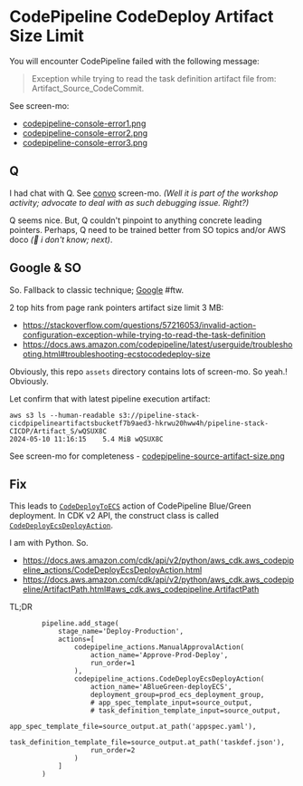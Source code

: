 # CodePipeline CodeDeploy Artifact Size Limit

You will encounter CodePipeline failed with the following message:

> Exception while trying to read the task definition artifact file from: Artifact_Source_CodeCommit.

See screen-mo:
- [codepipeline-console-error1.png](codepipeline-console-error1.png)
- [codepipeline-console-error2.png](codepipeline-console-error2.png)
- [codepipeline-console-error3.png](codepipeline-console-error3.png)

## Q

I had chat with Q. See [convo](convo-with-Q.png) screen-mo. _(Well it is part of the workshop activity; advocate to deal with as such debugging issue. Right?)_

Q seems nice. But, Q couldn't pinpoint to anything concrete leading pointers. Perhaps, Q need to be trained better from SO topics and/or AWS doco _(:shrug: i don't know; next)_.

## Google & SO

So. Fallback to classic technique; [Google](https://www.google.com/search?q=Exception+while+trying+to+read+the+task+definition+artifact+file+from%3A+Artifact_Source_CodeCommit) #ftw.

2 top hits from page rank pointers artifact size limit 3 MB:

- https://stackoverflow.com/questions/57216053/invalid-action-configuration-exception-while-trying-to-read-the-task-definition
- https://docs.aws.amazon.com/codepipeline/latest/userguide/troubleshooting.html#troubleshooting-ecstocodedeploy-size

Obviously, this repo `assets` directory contains lots of screen-mo. So yeah.! Obviously. 

Let confirm that with latest pipeline execution artifact:

```
aws s3 ls --human-readable s3://pipeline-stack-cicdpipelineartifactsbucketf7b9aed3-hkrwu20hww4h/pipeline-stack-CICDP/Artifact_S/wQSUX8C
2024-05-10 11:16:15    5.4 MiB wQSUX8C
```

See screen-mo for completeness - [codepipeline-source-artifact-size.png](codepipeline-source-artifact-size.png)

## Fix

This leads to [`CodeDeployToECS`](https://docs.aws.amazon.com/codepipeline/latest/userguide/action-reference-ECSbluegreen.html) action of CodePipeline Blue/Green deployment. In CDK v2 API, the construct class is called [`CodeDeployEcsDeployAction`](https://docs.aws.amazon.com/cdk/api/v2/docs/aws-cdk-lib.aws_codepipeline_actions.CodeDeployEcsDeployAction.html).

I am with Python. So.

- https://docs.aws.amazon.com/cdk/api/v2/python/aws_cdk.aws_codepipeline_actions/CodeDeployEcsDeployAction.html
- https://docs.aws.amazon.com/cdk/api/v2/python/aws_cdk.aws_codepipeline/ArtifactPath.html#aws_cdk.aws_codepipeline.ArtifactPath

TL;DR

```
        pipeline.add_stage(
            stage_name='Deploy-Production',
            actions=[
                codepipeline_actions.ManualApprovalAction(
                    action_name='Approve-Prod-Deploy',
                    run_order=1
                ),
                codepipeline_actions.CodeDeployEcsDeployAction(
                    action_name='ABlueGreen-deployECS',
                    deployment_group=prod_ecs_deployment_group,
                    # app_spec_template_input=source_output,
                    # task_definition_template_input=source_output,
                    app_spec_template_file=source_output.at_path('appspec.yaml'),
                    task_definition_template_file=source_output.at_path('taskdef.json'),
                    run_order=2
                )
            ]
        )
```
